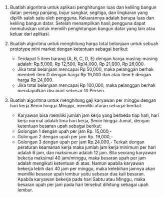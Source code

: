 1. Buatlah algoritma untuk aplikasi penghitungan luas dan keliling bangun datar: persegi panjang, bujur sangkar, segitiga, dan lingkaran yang dipilih salah satu oleh pengguna. Keluarannya adalah berupa luas dan keliling bangun datar. Setelah menampilkan hasil,pengguna dapat memutuskan untuk memilih penghitungan bangun datar yang lain atau keluar dari aplikasi.

2. Buatlah algoritma untuk menghitung harga total belanjaan untuk sebuah prototype mini market dengan ketentuan sebagai berikut:
   - Terdapat 5 item barang (A, B, C, D, E) dengan harga masing-masing adalah: Rp.5,000, Rp 12,500, Rp14,000, Rp 21,000, Rp 26,000.
   - Jika total belanjaan mencapai Rp 50,000, maka pelanggan berhak membeli item D   dengan harga Rp 19,000 dan atau item E dengan harga Rp 24,000.
   - Jika total belanjaan mencapai Rp 100,000, maka pelanggan berhak
mendapatkan discount sebesar 10 Persen.

3. Buatlah algoritma untuk menghitung gaji karyawan per minggu dengan hari kerja
Senin hingga Minggu, memiliki aturan sebagai berikut:
   - Karyawan bisa memiliki jumlah jam kerja yang berbeda tiap hari, hari kerja normal adalah lima hari kerja, Senin hingga Jumat, dengan ketentuan besaran upah sebagai berikut:
   - Golongan 1 dengan upah per jam Rp. 15,000,-
   - Golongan 2 dengan upah per jam Rp. 19,000,-
   - Golongan 3 dengan upah per jam Rp.24,000,-
Terkait dengan peraturan keamanan kerja maka jumlah jam kerja minimum per hari adalah 6 jam, dan maksimum adalah 12 jam. Bila seorang karyawan bekerja maksimal 40 jam/minggu, maka besaran upah per jam adalah mengikuti ketentuan di atas. Namun apabila karyawan bekerja lebih dari 40 jam per minggu, maka kelebihan jamnya akan memiliki besaran upah lembur yaitu sebesar dua kali besaran. Apabila karyawan bekerja pada hari Sabtu atau Minggu, maka besaran upah per jam pada hari tersebut dihitung sebagai upah lembur.